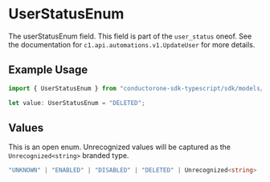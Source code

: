 # UserStatusEnum

The userStatusEnum field.
This field is part of the `user_status` oneof.
See the documentation for `c1.api.automations.v1.UpdateUser` for more details.

## Example Usage

```typescript
import { UserStatusEnum } from "conductorone-sdk-typescript/sdk/models/shared";

let value: UserStatusEnum = "DELETED";
```

## Values

This is an open enum. Unrecognized values will be captured as the `Unrecognized<string>` branded type.

```typescript
"UNKNOWN" | "ENABLED" | "DISABLED" | "DELETED" | Unrecognized<string>
```